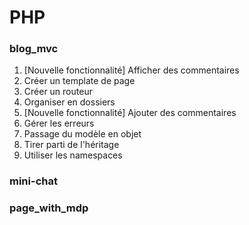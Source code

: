 # PHP
### blog_mvc

1. [Nouvelle fonctionnalité] Afficher des commentaires
2. Créer un template de page
3. Créer un routeur
4. Organiser en dossiers
5. [Nouvelle fonctionnalité] Ajouter des commentaires
6. Gérer les erreurs
7. Passage du modèle en objet
8. Tirer parti de l'héritage
9. Utiliser les namespaces

### mini-chat

### page_with_mdp

